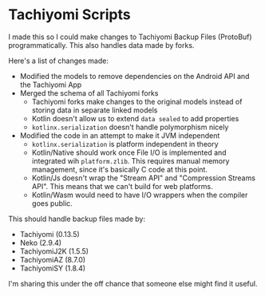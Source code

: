 # Tachiyomi Scripts

I made this so I could make changes to Tachiyomi Backup Files (ProtoBuf) programmatically. This also handles data made by forks.

Here's a list of changes made:

- Modified the models to remove dependencies on the Android API and the Tachiyomi App
- Merged the schema of all Tachiyomi forks
  - Tachiyomi forks make changes to the original models instead of storing data in separate linked models
  - Kotlin doesn't allow us to extend `data sealed` to add properties
  - `kotlinx.serialization` doesn't handle polymorphism nicely
- Modified the code in an attempt to make it JVM independent
  - `kotlinx.serialization` is platform independent in theory
  - Kotlin/Native should work once File I/O is implemented and integrated wih `platform.zlib`. This requires manual memory management, since it's basically C code at this point.
  - Kotlin/Js doesn't wrap the "Stream API" and "Compression Streams API". This means that we can't build for web platforms.
  - Kotlin/Wasm would need to have I/O wrappers when the compiler goes public.

This should handle backup files made by:

- Tachiyomi (0.13.5)
- Neko (2.9.4)
- TachiyomiJ2K (1.5.5)
- TachiyomiAZ (8.7.0)
- TachiyomiSY (1.8.4)

I'm sharing this under the off chance that someone else might find it useful.
